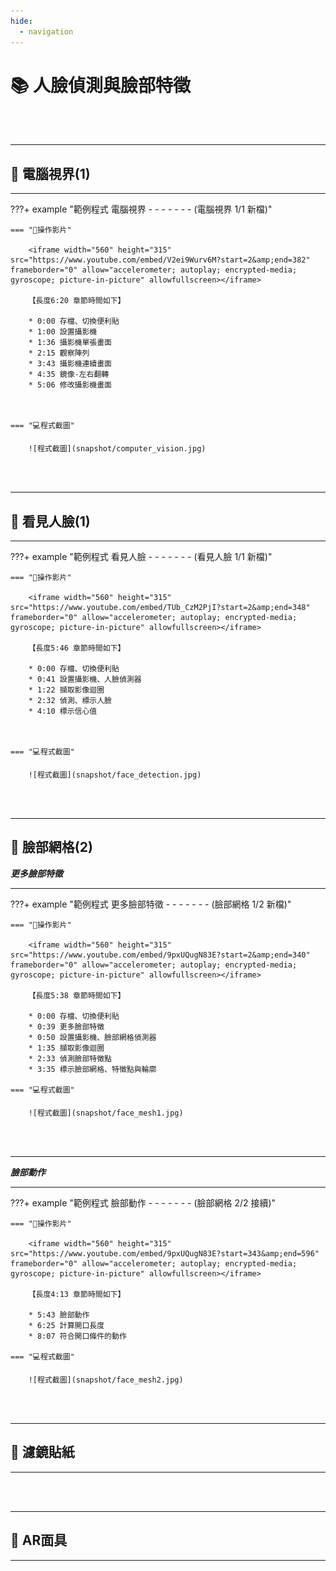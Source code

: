 ```yaml
---
hide:
  - navigation
---
```


# 📚 人臉偵測與臉部特徵



<br/>
<br/>

----------------------------

##  📙 電腦視界(1)

----------------------------


???+ example "範例程式 電腦視界 - - - - - - - (電腦視界 1/1 新檔)"

    === "🎦操作影片"
    
        <iframe width="560" height="315" src="https://www.youtube.com/embed/V2ei9Wurv6M?start=2&amp;end=382" frameborder="0" allow="accelerometer; autoplay; encrypted-media; gyroscope; picture-in-picture" allowfullscreen></iframe>

        【長度6:20 章節時間如下】

        * 0:00 存檔、切換便利貼
        * 1:00 設置攝影機
        * 1:36 攝影機單張畫面
        * 2:15 觀察陣列
        * 3:43 攝影機連續畫面
        * 4:35 鏡像-左右翻轉
        * 5:06 修改攝影機畫面



    === "💻程式截圖"

        ![程式截圖](snapshot/computer_vision.jpg) 


<br/>
<br/>


----------------------------

##  📗  看見人臉(1)

----------------------------


???+ example "範例程式 看見人臉 - - - - - - - (看見人臉 1/1 新檔)"

    === "🎦操作影片"
    
        <iframe width="560" height="315" src="https://www.youtube.com/embed/TUb_CzM2PjI?start=2&amp;end=348" frameborder="0" allow="accelerometer; autoplay; encrypted-media; gyroscope; picture-in-picture" allowfullscreen></iframe>

        【長度5:46 章節時間如下】

        * 0:00 存檔、切換便利貼
        * 0:41 設置攝影機、人臉偵測器
        * 1:22 擷取影像迴圈
        * 2:32 偵測、標示人臉
        * 4:10 標示信心值



    === "💻程式截圖"

        ![程式截圖](snapshot/face_detection.jpg) 




<br/>
<br/>



----------------------------

##  📘  臉部網格(2)


***更多臉部特徵***

----------------------------


???+ example "範例程式 更多臉部特徵 - - - - - - - (臉部網格 1/2 新檔)"

    === "🎦操作影片"
    
        <iframe width="560" height="315" src="https://www.youtube.com/embed/9pxUQugN83E?start=2&amp;end=340" frameborder="0" allow="accelerometer; autoplay; encrypted-media; gyroscope; picture-in-picture" allowfullscreen></iframe>

        【長度5:38 章節時間如下】

        * 0:00 存檔、切換便利貼
        * 0:39 更多臉部特徵 
        * 0:50 設置攝影機、臉部網格偵測器
        * 1:35 擷取影像迴圈
        * 2:33 偵測臉部特徵點
        * 3:35 標示臉部網格、特徵點與輪廓

    === "💻程式截圖"

        ![程式截圖](snapshot/face_mesh1.jpg) 





<br/>
<br/>

----------------------------

***臉部動作***

----------------------------

???+ example "範例程式 臉部動作 - - - - - - - (臉部網格 2/2 接續)"

    === "🎦操作影片"
    
        <iframe width="560" height="315" src="https://www.youtube.com/embed/9pxUQugN83E?start=343&amp;end=596" frameborder="0" allow="accelerometer; autoplay; encrypted-media; gyroscope; picture-in-picture" allowfullscreen></iframe>

        【長度4:13 章節時間如下】

        * 5:43 臉部動作
        * 6:25 計算開口長度
        * 8:07 符合開口條件的動作

    === "💻程式截圖"

        ![程式截圖](snapshot/face_mesh2.jpg) 


<br/>
<br/>

----------------------------

##  📗  濾鏡貼紙

----------------------------

<br/>
<br/>

----------------------------

##  📘  AR面具

----------------------------

<br/>
<br/>



